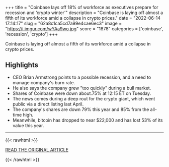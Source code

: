 +++
title = "Coinbase lays off 18% of workforce as executives prepare for recession and ‘crypto winter’"
description = "Coinbase is laying off almost a fifth of its workforce amid a collapse in crypto prices."
date = "2022-06-14 17:14:17"
slug = "62a8c1ca5cd7a99e4cae6ec3"
image = "https://i.imgur.com/wYAa9wo.jpg"
score = "1878"
categories = ['coinbase', 'recession', 'crypto']
+++

Coinbase is laying off almost a fifth of its workforce amid a collapse in crypto prices.

## Highlights

- CEO Brian Armstrong points to a possible recession, and a need to manage company's burn rate.
- He also says the company grew "too quickly" during a bull market.
- Shares of Coinbase were down about.75% at 12:15 ET on Tuesday.
- The news comes during a deep rout for the crypto giant, which went public via a direct listing last April.
- The company's shares are down 79% this year and 85% from the all-time high.
- Meanwhile, bitcoin has dropped to near $22,000 and has lost 53% of its value this year.

---

{{< rawhtml >}}
  <p class="article-category">
    <a target="_blank" href="https://www.cnbc.com/2022/06/14/coinbase-lays-off-18percent-as-execs-prepare-for-recession-crypto-winter.html">READ THE ORIGINAL ARTICLE</a>
  </p>
{{< /rawhtml >}}
